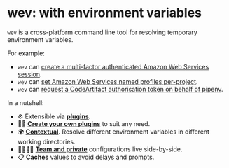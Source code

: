 # wev: with environment variables

`wev` is a cross-platform command line tool for resolving temporary environment variables.

For example:

- `wev` can [create a multi-factor authenticated Amazon Web Services session](/examples/aws-mfa-on-command-line).
- `wev` can [set Amazon Web Services named profiles per-project](/examples/aws-profile-per-project).
- `wev` can [request a CodeArtifact authorisation token on behalf of pipenv](/examples/aws-codeartifact.md).

In a nutshell:

- ⚙️ Extensible via **[plugins](/plugins)**.
- 👷‍♀️ **[Create your own plugins](/create-a-plugin)** to suit any need.
- 🌍 **[Contextual](/configuration/directories)**. Resolve different environment variables in different working directories.
- 👩‍👩‍👧‍👧 **[Team and private](/configuration/filenames)** configurations live side-by-side.
- 📋 **Caches** values to avoid delays and prompts.
